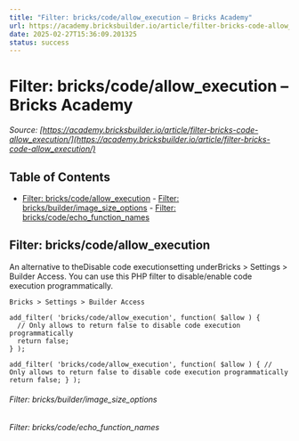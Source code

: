 ```yaml
---
title: "Filter: bricks/code/allow_execution – Bricks Academy"
url: https://academy.bricksbuilder.io/article/filter-bricks-code-allow_execution/
date: 2025-02-27T15:36:09.201325
status: success
---
```


# Filter: bricks/code/allow_execution – Bricks Academy

*Source: [https://academy.bricksbuilder.io/article/filter-bricks-code-allow_execution/](https://academy.bricksbuilder.io/article/filter-bricks-code-allow_execution/)*

## Table of Contents

- [Filter: bricks/code/allow_execution](#filter-brickscodeallowexecution)
        - [Filter: bricks/builder/image_size_options](#filter-bricksbuilderimagesizeoptions)
        - [Filter: bricks/code/echo_function_names](#filter-brickscodeechofunctionnames)

## Filter: bricks/code/allow_execution

An alternative to theDisable code executionsetting underBricks > Settings > Builder Access. You can use this PHP filter to disable/enable code execution programmatically.

`Bricks > Settings > Builder Access`

```
add_filter( 'bricks/code/allow_execution', function( $allow ) {
  // Only allows to return false to disable code execution programmatically
  return false;
} );
```

`add_filter( 'bricks/code/allow_execution', function( $allow ) {
  // Only allows to return false to disable code execution programmatically
  return false;
} );`

###### Filter: bricks/builder/image_size_options

###### Filter: bricks/code/echo_function_names


